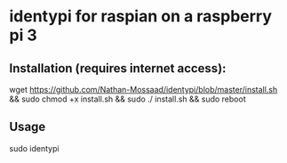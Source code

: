 # identypi for raspian on a raspberry pi 3

## Installation (requires internet access):

wget https://github.com/Nathan-Mossaad/identypi/blob/master/install.sh && sudo chmod +x install.sh && sudo ./ install.sh && sudo reboot


## Usage

sudo identypi
